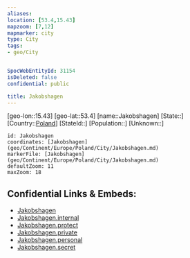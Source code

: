 ```yaml
---
aliases: 
location: [53.4,15.43]
mapzoom: [7,12] 
mapmarker: city 
type: City
tags:
- geo/City


SpocWebEntityId: 31154
isDeleted: false
confidential: public

title: Jakobshagen
---
```

[geo-lon::15.43]
[geo-lat::53.4]
[name::Jakobshagen]
[State::]
[Country::[Poland](geo/Continent/Europe/Poland.md)]
[StateId::]
[Population::]
[Unknown::]


```leaflet
id: Jakobshagen
coordinates: [Jakobshagen](geo/Continent/Europe/Poland/City/Jakobshagen.md)
markerFile: [Jakobshagen](geo/Continent/Europe/Poland/City/Jakobshagen.md)
defaultZoom: 11 
maxZoom: 18
```


## Confidential Links & Embeds: 
- [Jakobshagen](../../../../../../_public/geo/Continent/Europe/Poland/City/Jakobshagen.md) 
- [Jakobshagen.internal](../../../../../../_internal/geo/Continent/Europe/Poland/City/Jakobshagen.internal.md) 
- [Jakobshagen.protect](../../../../../../_protect/geo/Continent/Europe/Poland/City/Jakobshagen.protect.md) 
- [Jakobshagen.private](../../../../../../_private/geo/Continent/Europe/Poland/City/Jakobshagen.private.md) 
- [Jakobshagen.personal](../../../../../../_personal/geo/Continent/Europe/Poland/City/Jakobshagen.personal.md) 
- [Jakobshagen.secret](../../../../../../_secret/geo/Continent/Europe/Poland/City/Jakobshagen.secret.md) 
